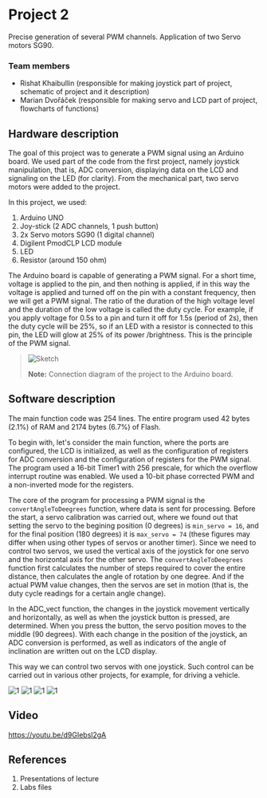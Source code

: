 # Project 2

Precise generation of several PWM channels. Application of two Servo motors SG90.

### Team members

* Rishat Khaibullin (responsible for making joystick part of project, schematic of project and it description)
* Marian Dvořáček (responsible for making servo and LCD part of project, flowcharts of functions)

## Hardware description

The goal of this project was to generate a PWM signal using an Arduino board. We used part of the code from the first project, namely joystick manipulation, that is, ADC conversion, displaying data on the LCD and signaling on the LED (for clarity). From the mechanical part, two servo motors were added to the project.

In this project, we used:
1. Arduino UNO
2. Joy-stick (2 ADC channels, 1 push button)
3. 2x Servo motors SG90 (1 digital channel)
4. Digilent PmodCLP LCD module
5. LED
6. Resistor (around 150 ohm)

The Arduino board is capable of generating a PWM signal. For a short time, voltage is applied to the pin, and then nothing is applied, if in this way the voltage is applied and turned off on the pin with a constant frequency, then we will get a PWM signal. The ratio of the duration of the high voltage level and the duration of the low voltage is called the duty cycle. For example, if you apply voltage for 0.5s to a pin and turn it off for 1.5s (period of 2s), then the duty cycle will be 25%, so if an LED with a resistor is connected to this pin, the LED will glow at 25% of its power /brightness. This is the principle of the PWM signal.

> ![Sketch](images/sk2.PNG)
> 
> **Note:** Connection diagram of the project to the Arduino board.

## Software description

The main function code was 254 lines. The entire program used 42 bytes (2.1%) of RAM and 2174 bytes (6.7%) of Flash.

To begin with, let's consider the main function, where the ports are configured, the LCD is initialized, as well as the configuration of registers for ADC conversion and the configuration of registers for the PWM signal. The program used a 16-bit Timer1 with 256 prescale, for which the overflow interrupt routine was enabled. We used a 10-bit phase corrected PWM and a non-inverted mode for the registers.

The core of the program for processing a PWM signal is the `convertAngleToDeegrees` function, where data is sent for processing. Before the start, a servo calibration was carried out, where we found out that setting the servo to the begining position (0 degrees) is `min_servo = 16`, and for the final position (180 degrees) it is `max_servo = 74` (these figures may differ when using other types of servos or another timer). Since we need to control two servos, we used the vertical axis of the joystick for one servo and the horizontal axis for the other servo. The `convertAngleToDeegrees` function first calculates the number of steps required to cover the entire distance, then calculates the angle of rotation by one degree. And if the actual PWM value changes, then the servos are set in motion (that is, the duty cycle readings for a certain angle change).

In the ADC_vect function, the changes in the joystick movement vertically and horizontally, as well as when the joystick button is pressed, are determined. When you press the button, the servo position moves to the middle (90 degrees). With each change in the position of the joystick, an ADC conversion is performed, as well as indicators of the angle of inclination are written out on the LCD display.

This way we can control two servos with one joystick. Such control can be carried out in various other projects, for example, for driving a vehicle.

![1](images/1.png)
![1](images/2.PNG)
![1](images/3.PNG)
![1](images/4.PNG)

## Video

https://youtu.be/d9GIebsl2gA

## References

1. Presentations of lecture
2. Labs files
